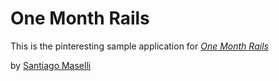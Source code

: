 # One Month Rails

This is the pinteresting sample application for
[*One Month Rails*](http://onemonthrails.com)

by [Santiago Maselli](http://dulcecacatua.com)